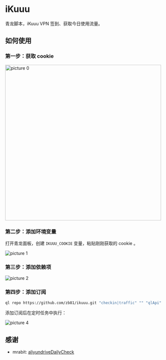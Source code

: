 # iKuuu

青龙脚本，iKuuu VPN 签到、获取今日使用流量。

## 如何使用

### 第一步：获取 cookie

<img alt="picture 0" src="https://cdn.zb81.icu/7ab20c9677eb12cc96eff09fcab7ff893013300b37917a2f1671d6754f45af27.png" width="500" />  

### 第二步：添加环境变量

打开青龙面板，创建 `IKUUU_COOKIE` 变量，粘贴刚刚获取的 cookie 。

<img alt="picture 1" src="https://cdn.zb81.icu/9f8c548774819df773483785905169aa21adb9a4836d06af0af8eb8c4276eaac.png" />  

### 第三步：添加依赖项

<img alt="picture 2" src="https://cdn.zb81.icu/4c687674b765dcba0b1333532db886485e8de0d9d06d7578c4122c3e7024056e.png" />  

### 第四步：添加订阅

```sh
ql repo https://github.com/zb81/ikuuu.git "checkin|traffic" "" "qlApi"
```

添加订阅后在定时任务中执行：

<img alt="picture 4" src="https://cdn.zb81.icu/3bde21a7c6e07cd3e757705a3cc23df3c06885fe26579f502a86cfc74e2bbec8.png" />  


## 感谢

- mrabit: [aliyundriveDailyCheck](https://github.com/mrabit/aliyundriveDailyCheck)
